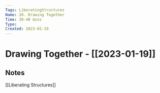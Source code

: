 ```yaml
---
Tags: LiberatingStructures
Name: 20. Drawing Together
Time: 30-40 mins
Type: 
Created: 2023-01-19
---
```

# Drawing Together - [[2023-01-19]]
## Notes

[[Liberating Structures]]